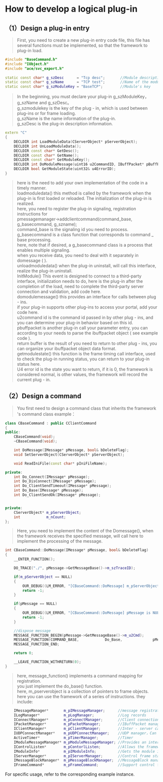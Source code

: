 # How to develop a logical plug-in  
## （1）Design a plug-in entry  
> First, you need to create a new plug-in entry code file, this file has several functions must be implemented, so that the framework to plug-in load.  

```cpp
#include "BaseCommand.h"    
#include "IObject.h"  
#include "ace/svc_export.h"
  
static const char* g_szDesc      = "Tcp desc";       //Module description text  
static const char* g_szName      = "TCP test";       //Name of the module  
static const char* g_szModuleKey = "BaseTCP";        //Module's key  
```

> In the beginning, you must declare your plug-in g_szModuleKey，g_szName and g_szDesc。  
> g_szmodulekey is the key of the plug - in, which is used between plug-ins or for frame loading.  
> g_szName is the name information of the plug-in.  
> g_szDesc is the plug-in description information.  

```cpp
extern "C"
{
    DECLDIR int LoadModuleData(CServerObject* pServerObject);
    DECLDIR int UnLoadModuleData();
    DECLDIR const char* GetDesc();
    DECLDIR const char* GetName();
    DECLDIR const char* GetModuleKey();
    DECLDIR int DoModuleMessage(uint16 u2CommandID, IBuffPacket* pBuffPacket, IBuffPacket* pReturnBuffPacket);
    DECLDIR bool GetModuleState(uint32& u4ErrorID);
}
```

> here is the need to add your own implementation of the code in a timely manner.  
> loadmoduledata() this method is called by the framework when the plug-in is first loaded or reloaded. The initialization of the plug-in is realized.  
> here, you need to register the plug-in signaling, registration instructions for  
> pmessagemanager->addclientcommand(command_base, g_basecommand, g_szname);  
> command_base is the signaling id you need to process.  
> g_basecommand is a class function that corresponds to command _ base processing.  
> here, note that if desired, a g_basecommand class is a process that enables multiple signaling.  
> when you receive data, you need to deal with it separately in domessage ( ).  
> unloadmoduledata() when the plug-in uninstall, will call this interface, realize the plug-in uninstall.  
> InitModule() This event is designed to connect to a third-party interface, initialization needs to do, here is the plug-in after the completion of the load, need to complete the third-party server connection and validation, add code here.  
> domodulemessage() this provides an interface for calls between plug - ins.  
> if your plug-in supports other plug-ins to access your portal, add your code here.  
> u2command id is the command id passed in by other plug - ins, and you can determine your plug-in behavior based on this id.  
> pbuffpacket is another plug-in call your parameter entry, you can according to your needs to parse the ibuffpacket object ( see example code ).  
> return buffer is the result of you need to return to other plug - ins, you can organize your ibuffpacket object data format.  
> getmodulestate() this function is the frame timing call interface, used to check the plug-in running status, you can return to your plug-in status here.  
> U4 error id is the state you want to return, if it is 0, the framework is considered normal, is other values, the framework will record the current plug - in.   

## （2）Design a command  
> You first need to design a command class that inherits the framework 's command class
> example： 

```cpp  
class CBaseCommand : public CClientCommand
{
public:
    CBaseCommand(void);
    ~CBaseCommand(void);

    int DoMessage(IMessage* pMessage, bool& bDeleteFlag);
    void SetServerObject(CServerObject* pServerObject);

    void ReadIniFile(const char* pIniFileName);

private:
    int Do_Connect(IMessage* pMessage);
    int Do_DisConnect(IMessage* pMessage);
    int Do_ClientSendTimeout(IMessage* pMessage);
    int Do_Base(IMessage* pMessage);
    int Do_ClientSendOk(IMessage* pMessage);


private:
    CServerObject* m_pServerObject;
    int            m_nCount;
};
```
> Here, you need to implement the content of the Domessage(), when the framework receives the specified message, will call here to implement the processing of the message.  

```cpp 
int CBaseCommand::DoMessage(IMessage* pMessage, bool& bDeleteFlag)
{
    __ENTER_FUNCTION();

    DO_TRACE("./", pMessage->GetMessageBase()->m_szTraceID);

    if(m_pServerObject == NULL)
    {
        OUR_DEBUG((LM_ERROR, "[CBaseCommand::DoMessage] m_pServerObject is NULL(%d).\n", bDeleteFlag));
        return -1;
    }

    if(pMessage == NULL)
    {
        OUR_DEBUG((LM_ERROR, "[CBaseCommand::DoMessage] pMessage is NULL.\n"));
        return -1;
    }

    //dispose message
    MESSAGE_FUNCTION_BEGIN(pMessage->GetMessageBase()->m_u2Cmd);
    MESSAGE_FUNCTION(COMMAND_BASE,            Do_Base,              pMessage);
    MESSAGE_FUNCTION_END;

    return 0;

    __LEAVE_FUNCTION_WITHRETURN(0);
}
```  

> here, message_function() implements a command mapping for registration.  
> you just implement the do_base() function.  
> here, m_pserverobject is a collection of pointers to frame objects.
> here you can use the framework of a series of instructions.
> they include:  

```cpp
    IMessageManager*       m_pIMessageManager;      //message registration deregistration
    ILogManager*           m_pLogManager;           //Log records
    IConnectManager*       m_pConnectManager;       //Client connection for data transmission 
    IPacketManager*        m_pPacketManager;        //IBuffPacket manager (object pool)  
    IClientManager*        m_pClientManager;        //Inter - server call
    IUDPConnectManager*    m_pUDPConnectManager;    //UDP manager，Can be used to send UDP data
    ActiveTimer*           m_pTimerManager;         //Timer
    IModuleMessageManager* m_pModuleMessageManager; //Provides an inter-module call method 
    IControlListen*        m_pContorlListen;        //Allows the framework to open and close the specified listening TCP port
    IModuleInfo*           m_pIModuleInfo;          //Gets the module information loaded by the current frame
    IServerManager*        m_pIServerManager;       //Control frame start and close
    IMessageBlockManager*  m_pMessageBlockManager;  //MessageBlock manager(object pool)
    IFrameCommand*         m_pFrameCommand;         //Support control framework commands, specific reference (here)[PSSFrameCommand.md]
```

For specific usage, refer to the corresponding example instance.